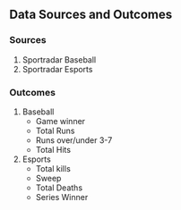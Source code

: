 ## Data Sources and Outcomes

### Sources

1. Sportradar Baseball
2. Sportradar Esports

### Outcomes

1. Baseball
    * Game winner
    * Total Runs
    * Runs over/under 3-7
    * Total Hits
2. Esports
    * Total kills
    * Sweep
    * Total Deaths
    * Series Winner